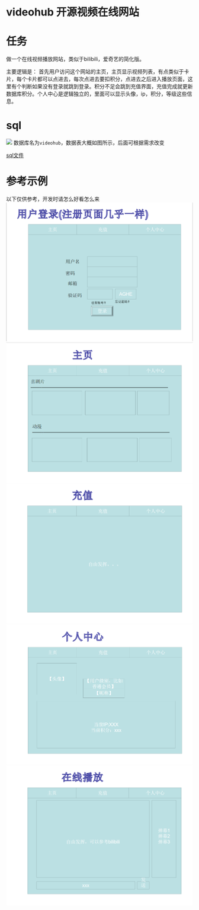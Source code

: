 # videohub 开源视频在线网站

# 任务
做一个在线视频播放网站，类似于bilibili，爱奇艺的简化版。

主要逻辑是：
首先用户访问这个网站的主页，主页显示视频列表，有点类似于卡片，每个卡片都可以点进去，每次点进去要扣积分，点进去之后进入播放页面，这里有个判断如果没有登录就跳到登录。积分不足会跳到充值界面，充值完成就更新数据库积分。个人中心是逻辑独立的，里面可以显示头像，ip，积分，等级这些信息。

# sql
![](sql/sql_preview.png)
数据库名为`videohub`，数据表大概如图所示，后面可根据需求改变

[sql文件](sql/videohub.sql)

# 参考示例
以下仅供参考，开发时请怎么好看怎么来
![](docs/1.png)
![](docs/2.png)
![](docs/3.png)
![](docs/4.png)
![](docs/5.png)